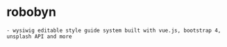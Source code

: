 # robobyn

	- wysiwig editable style guide system built with vue.js, bootstrap 4, unsplash API and more
